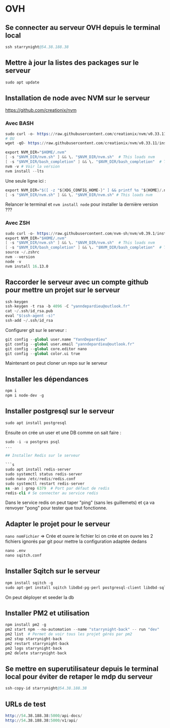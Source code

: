 # OVH

## Se connecter au serveur OVH depuis le terminal local

```s
ssh starrynight@54.38.188.38
```

## Mettre à jour la listes des packages sur le serveur

```s
sudo apt update
```

## Installation de node avec NVM sur le serveur

https://github.com/creationix/nvm

### Avec BASH

```s
sudo curl -o- https://raw.githubusercontent.com/creationix/nvm/v0.33.11/install.sh | bash
# OU
wget -qO- https://raw.githubusercontent.com/creationix/nvm/v0.33.11/install.sh | bash
```

```s
export NVM_DIR="$HOME/.nvm"
[ -s "$NVM_DIR/nvm.sh" ] && \. "$NVM_DIR/nvm.sh"  # This loads nvm
[ -s "$NVM_DIR/bash_completion" ] && \. "$NVM_DIR/bash_completion"  # This loads nvm bash_completion
nvm -v # Voir la version
nvm install --lts
```

Une seule ligne ici :

```s
export NVM_DIR="$([ -z "${XDG_CONFIG_HOME-}" ] && printf %s "${HOME}/.nvm" || printf %s "${XDG_CONFIG_HOME}/nvm")"
[ -s "$NVM_DIR/nvm.sh" ] && \. "$NVM_DIR/nvm.sh" # This loads nvm
```

Relancer le terminal et  `nvm install node` pour installer la dernière version ???

### Avec ZSH

```s
sudo curl -o- https://raw.githubusercontent.com/nvm-sh/nvm/v0.39.1/install.sh | zsh
export NVM_DIR="$HOME/.nvm"
[ -s "$NVM_DIR/nvm.sh" ] && \. "$NVM_DIR/nvm.sh"  # This loads nvm
[ -s "$NVM_DIR/bash_completion" ] && \. "$NVM_DIR/bash_completion"  # This loads nvm bash_completion
source ~/.zshrc
nvm --version
node -v
nvm install 16.13.0
```

## Raccorder le serveur avec un compte github pour mettre un projet sur le serveur

```s
ssh-keygen
ssh-keygen -t rsa -b 4096 -C "yanndepardieu@outlook.fr"
cat ~/.ssh/id_rsa.pub
eval "$(ssh-agent -s)"
ssh-add ~/.ssh/id_rsa
```

Configurer git sur le serveur :

```s
git config --global user.name "YannDepardieu"
git config --global user.email "yanndepardieu@outlook.fr"
git config --global core.editor nano
git config --global color.ui true
```

Maintenant on peut cloner un repo sur le serveur

## Installer les dépendances

```s
npm i
npm i node-dev -g
```

## Installer postgresql sur le serveur

```s
sudo apt install postgresql
```

Ensuite on crée un user et une DB comme on sait faire :

```s
sudo -i -u postgres psql
...

## Installer Redis sur le serveur

```s
sudo apt install redis-server
sudo systemctl status redis-server
sudo nano /etc/redis/redis.conf
sudo systemctl restart redis-server
ss -an | grep 6379  # Port par défaut de redis
redis-cli # Se connecter au service redis
```

Dans le service redis on peut taper "ping" (sans les guillemets) et ça va renvoyer "pong" pour tester que tout fonctionne.

## Adapter le projet pour le serveur

`nano nomFichier` => Crée et ouvre le fichier
Ici on crée et on ouvre les 2 fichiers ignorés par git pour mettre la configuration adaptée dedans

```s
nano .env
nano sqitch.conf
```

## Installer Sqitch sur le serveur

```s
npm install sqitch -g
sudo apt-get install sqitch libdbd-pg-perl postgresql-client libdbd-sqlite3-perl sqlite3
```

On peut déployer et seeder la db

## Installer PM2 et utilisation

```s
npm install pm2 -g
pm2 start npm --no-automation --name "starrynight-back" -- run "dev"
pm2 list  # Permet de voir tous les projet gérés par pm2
pm2 stop starrynight-back
pm2 restart starrynight-back
pm2 logs starrynight-back
pm2 delete starrynight-back
```

## Se mettre en superutilisateur depuis le terminal local pour éviter de retaper le mdp du serveur

```s
ssh-copy-id starrynight@54.38.188.38
```

## URLs de test

```s
http://54.38.188.38:5000/api-docs/
http://54.38.188.38:5000/v1/api/
```